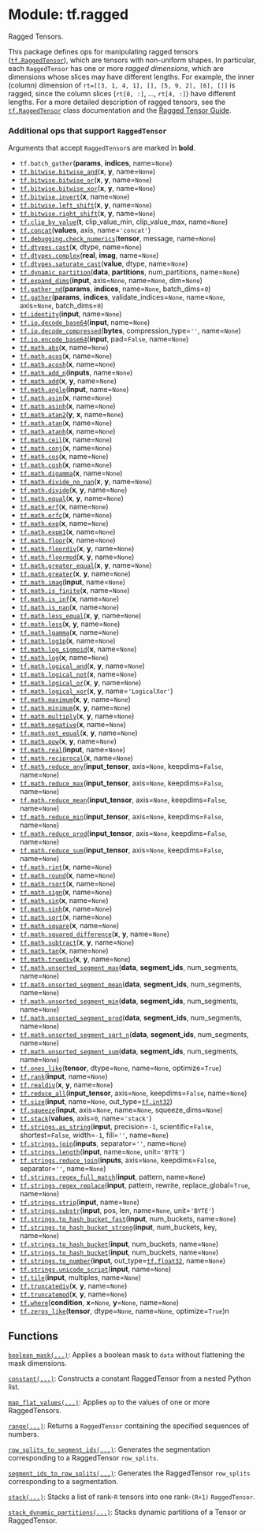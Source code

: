 <div itemscope itemtype="http://developers.google.com/ReferenceObject">
<meta itemprop="name" content="tf.ragged" />
<meta itemprop="path" content="Stable" />
</div>

# Module: tf.ragged

Ragged Tensors.

This package defines ops for manipulating ragged tensors (<a href="../tf/RaggedTensor.md"><code>tf.RaggedTensor</code></a>),
which are tensors with non-uniform shapes.  In particular, each `RaggedTensor`
has one or more *ragged dimensions*, which are dimensions whose slices may have
different lengths.  For example, the inner (column) dimension of
`rt=[[3, 1, 4, 1], [], [5, 9, 2], [6], []]` is ragged, since the column slices
(`rt[0, :]`, ..., `rt[4, :]`) have different lengths.  For a more detailed
description of ragged tensors, see the <a href="../tf/RaggedTensor.md"><code>tf.RaggedTensor</code></a> class documentation
and the [Ragged Tensor Guide](/guide/ragged_tensors).


### Additional ops that support `RaggedTensor`

Arguments that accept `RaggedTensor`s are marked in **bold**.

* `tf.batch_gather`(**params**, **indices**, name=`None`)
* <a href="../tf/bitwise/bitwise_and.md"><code>tf.bitwise.bitwise_and</code></a>(**x**, **y**, name=`None`)
* <a href="../tf/bitwise/bitwise_or.md"><code>tf.bitwise.bitwise_or</code></a>(**x**, **y**, name=`None`)
* <a href="../tf/bitwise/bitwise_xor.md"><code>tf.bitwise.bitwise_xor</code></a>(**x**, **y**, name=`None`)
* <a href="../tf/bitwise/invert.md"><code>tf.bitwise.invert</code></a>(**x**, name=`None`)
* <a href="../tf/bitwise/left_shift.md"><code>tf.bitwise.left_shift</code></a>(**x**, **y**, name=`None`)
* <a href="../tf/bitwise/right_shift.md"><code>tf.bitwise.right_shift</code></a>(**x**, **y**, name=`None`)
* <a href="../tf/clip_by_value.md"><code>tf.clip_by_value</code></a>(**t**, clip_value_min, clip_value_max, name=`None`)
* <a href="../tf/concat.md"><code>tf.concat</code></a>(**values**, axis, name=`'concat'`)
* <a href="../tf/debugging/check_numerics.md"><code>tf.debugging.check_numerics</code></a>(**tensor**, message, name=`None`)
* <a href="../tf/dtypes/cast.md"><code>tf.dtypes.cast</code></a>(**x**, dtype, name=`None`)
* <a href="../tf/dtypes/complex.md"><code>tf.dtypes.complex</code></a>(**real**, **imag**, name=`None`)
* <a href="../tf/dtypes/saturate_cast.md"><code>tf.dtypes.saturate_cast</code></a>(**value**, dtype, name=`None`)
* <a href="../tf/dynamic_partition.md"><code>tf.dynamic_partition</code></a>(**data**, **partitions**, num_partitions, name=`None`)
* <a href="../tf/expand_dims.md"><code>tf.expand_dims</code></a>(**input**, axis=`None`, name=`None`, dim=`None`)
* <a href="../tf/gather_nd.md"><code>tf.gather_nd</code></a>(**params**, **indices**, name=`None`, batch_dims=`0`)
* <a href="../tf/gather.md"><code>tf.gather</code></a>(**params**, **indices**, validate_indices=`None`, name=`None`, axis=`None`, batch_dims=`0`)
* <a href="../tf/identity.md"><code>tf.identity</code></a>(**input**, name=`None`)
* <a href="../tf/io/decode_base64.md"><code>tf.io.decode_base64</code></a>(**input**, name=`None`)
* <a href="../tf/io/decode_compressed.md"><code>tf.io.decode_compressed</code></a>(**bytes**, compression_type=`''`, name=`None`)
* <a href="../tf/io/encode_base64.md"><code>tf.io.encode_base64</code></a>(**input**, pad=`False`, name=`None`)
* <a href="../tf/math/abs.md"><code>tf.math.abs</code></a>(**x**, name=`None`)
* <a href="../tf/math/acos.md"><code>tf.math.acos</code></a>(**x**, name=`None`)
* <a href="../tf/math/acosh.md"><code>tf.math.acosh</code></a>(**x**, name=`None`)
* <a href="../tf/math/add_n.md"><code>tf.math.add_n</code></a>(**inputs**, name=`None`)
* <a href="../tf/math/add.md"><code>tf.math.add</code></a>(**x**, **y**, name=`None`)
* <a href="../tf/math/angle.md"><code>tf.math.angle</code></a>(**input**, name=`None`)
* <a href="../tf/math/asin.md"><code>tf.math.asin</code></a>(**x**, name=`None`)
* <a href="../tf/math/asinh.md"><code>tf.math.asinh</code></a>(**x**, name=`None`)
* <a href="../tf/math/atan2.md"><code>tf.math.atan2</code></a>(**y**, **x**, name=`None`)
* <a href="../tf/math/atan.md"><code>tf.math.atan</code></a>(**x**, name=`None`)
* <a href="../tf/math/atanh.md"><code>tf.math.atanh</code></a>(**x**, name=`None`)
* <a href="../tf/math/ceil.md"><code>tf.math.ceil</code></a>(**x**, name=`None`)
* <a href="../tf/math/conj.md"><code>tf.math.conj</code></a>(**x**, name=`None`)
* <a href="../tf/math/cos.md"><code>tf.math.cos</code></a>(**x**, name=`None`)
* <a href="../tf/math/cosh.md"><code>tf.math.cosh</code></a>(**x**, name=`None`)
* <a href="../tf/math/digamma.md"><code>tf.math.digamma</code></a>(**x**, name=`None`)
* <a href="../tf/math/divide_no_nan.md"><code>tf.math.divide_no_nan</code></a>(**x**, **y**, name=`None`)
* <a href="../tf/math/divide.md"><code>tf.math.divide</code></a>(**x**, **y**, name=`None`)
* <a href="../tf/math/equal.md"><code>tf.math.equal</code></a>(**x**, **y**, name=`None`)
* <a href="../tf/math/erf.md"><code>tf.math.erf</code></a>(**x**, name=`None`)
* <a href="../tf/math/erfc.md"><code>tf.math.erfc</code></a>(**x**, name=`None`)
* <a href="../tf/math/exp.md"><code>tf.math.exp</code></a>(**x**, name=`None`)
* <a href="../tf/math/expm1.md"><code>tf.math.expm1</code></a>(**x**, name=`None`)
* <a href="../tf/math/floor.md"><code>tf.math.floor</code></a>(**x**, name=`None`)
* <a href="../tf/math/floordiv.md"><code>tf.math.floordiv</code></a>(**x**, **y**, name=`None`)
* <a href="../tf/math/floormod.md"><code>tf.math.floormod</code></a>(**x**, **y**, name=`None`)
* <a href="../tf/math/greater_equal.md"><code>tf.math.greater_equal</code></a>(**x**, **y**, name=`None`)
* <a href="../tf/math/greater.md"><code>tf.math.greater</code></a>(**x**, **y**, name=`None`)
* <a href="../tf/math/imag.md"><code>tf.math.imag</code></a>(**input**, name=`None`)
* <a href="../tf/math/is_finite.md"><code>tf.math.is_finite</code></a>(**x**, name=`None`)
* <a href="../tf/math/is_inf.md"><code>tf.math.is_inf</code></a>(**x**, name=`None`)
* <a href="../tf/math/is_nan.md"><code>tf.math.is_nan</code></a>(**x**, name=`None`)
* <a href="../tf/math/less_equal.md"><code>tf.math.less_equal</code></a>(**x**, **y**, name=`None`)
* <a href="../tf/math/less.md"><code>tf.math.less</code></a>(**x**, **y**, name=`None`)
* <a href="../tf/math/lgamma.md"><code>tf.math.lgamma</code></a>(**x**, name=`None`)
* <a href="../tf/math/log1p.md"><code>tf.math.log1p</code></a>(**x**, name=`None`)
* <a href="../tf/math/log_sigmoid.md"><code>tf.math.log_sigmoid</code></a>(**x**, name=`None`)
* <a href="../tf/math/log.md"><code>tf.math.log</code></a>(**x**, name=`None`)
* <a href="../tf/math/logical_and.md"><code>tf.math.logical_and</code></a>(**x**, **y**, name=`None`)
* <a href="../tf/math/logical_not.md"><code>tf.math.logical_not</code></a>(**x**, name=`None`)
* <a href="../tf/math/logical_or.md"><code>tf.math.logical_or</code></a>(**x**, **y**, name=`None`)
* <a href="../tf/math/logical_xor.md"><code>tf.math.logical_xor</code></a>(**x**, **y**, name=`'LogicalXor'`)
* <a href="../tf/math/maximum.md"><code>tf.math.maximum</code></a>(**x**, **y**, name=`None`)
* <a href="../tf/math/minimum.md"><code>tf.math.minimum</code></a>(**x**, **y**, name=`None`)
* <a href="../tf/math/multiply.md"><code>tf.math.multiply</code></a>(**x**, **y**, name=`None`)
* <a href="../tf/math/negative.md"><code>tf.math.negative</code></a>(**x**, name=`None`)
* <a href="../tf/math/not_equal.md"><code>tf.math.not_equal</code></a>(**x**, **y**, name=`None`)
* <a href="../tf/math/pow.md"><code>tf.math.pow</code></a>(**x**, **y**, name=`None`)
* <a href="../tf/math/real.md"><code>tf.math.real</code></a>(**input**, name=`None`)
* <a href="../tf/math/reciprocal.md"><code>tf.math.reciprocal</code></a>(**x**, name=`None`)
* <a href="../tf/math/reduce_any.md"><code>tf.math.reduce_any</code></a>(**input_tensor**, axis=`None`, keepdims=`False`, name=`None`)
* <a href="../tf/math/reduce_max.md"><code>tf.math.reduce_max</code></a>(**input_tensor**, axis=`None`, keepdims=`False`, name=`None`)
* <a href="../tf/math/reduce_mean.md"><code>tf.math.reduce_mean</code></a>(**input_tensor**, axis=`None`, keepdims=`False`, name=`None`)
* <a href="../tf/math/reduce_min.md"><code>tf.math.reduce_min</code></a>(**input_tensor**, axis=`None`, keepdims=`False`, name=`None`)
* <a href="../tf/math/reduce_prod.md"><code>tf.math.reduce_prod</code></a>(**input_tensor**, axis=`None`, keepdims=`False`, name=`None`)
* <a href="../tf/math/reduce_sum.md"><code>tf.math.reduce_sum</code></a>(**input_tensor**, axis=`None`, keepdims=`False`, name=`None`)
* <a href="../tf/math/rint.md"><code>tf.math.rint</code></a>(**x**, name=`None`)
* <a href="../tf/math/round.md"><code>tf.math.round</code></a>(**x**, name=`None`)
* <a href="../tf/math/rsqrt.md"><code>tf.math.rsqrt</code></a>(**x**, name=`None`)
* <a href="../tf/math/sign.md"><code>tf.math.sign</code></a>(**x**, name=`None`)
* <a href="../tf/math/sin.md"><code>tf.math.sin</code></a>(**x**, name=`None`)
* <a href="../tf/math/sinh.md"><code>tf.math.sinh</code></a>(**x**, name=`None`)
* <a href="../tf/math/sqrt.md"><code>tf.math.sqrt</code></a>(**x**, name=`None`)
* <a href="../tf/math/square.md"><code>tf.math.square</code></a>(**x**, name=`None`)
* <a href="../tf/math/squared_difference.md"><code>tf.math.squared_difference</code></a>(**x**, **y**, name=`None`)
* <a href="../tf/math/subtract.md"><code>tf.math.subtract</code></a>(**x**, **y**, name=`None`)
* <a href="../tf/math/tan.md"><code>tf.math.tan</code></a>(**x**, name=`None`)
* <a href="../tf/math/truediv.md"><code>tf.math.truediv</code></a>(**x**, **y**, name=`None`)
* <a href="../tf/math/unsorted_segment_max.md"><code>tf.math.unsorted_segment_max</code></a>(**data**, **segment_ids**, num_segments, name=`None`)
* <a href="../tf/math/unsorted_segment_mean.md"><code>tf.math.unsorted_segment_mean</code></a>(**data**, **segment_ids**, num_segments, name=`None`)
* <a href="../tf/math/unsorted_segment_min.md"><code>tf.math.unsorted_segment_min</code></a>(**data**, **segment_ids**, num_segments, name=`None`)
* <a href="../tf/math/unsorted_segment_prod.md"><code>tf.math.unsorted_segment_prod</code></a>(**data**, **segment_ids**, num_segments, name=`None`)
* <a href="../tf/math/unsorted_segment_sqrt_n.md"><code>tf.math.unsorted_segment_sqrt_n</code></a>(**data**, **segment_ids**, num_segments, name=`None`)
* <a href="../tf/math/unsorted_segment_sum.md"><code>tf.math.unsorted_segment_sum</code></a>(**data**, **segment_ids**, num_segments, name=`None`)
* <a href="../tf/ones_like.md"><code>tf.ones_like</code></a>(**tensor**, dtype=`None`, name=`None`, optimize=`True`)
* <a href="../tf/rank.md"><code>tf.rank</code></a>(**input**, name=`None`)
* <a href="../tf/realdiv.md"><code>tf.realdiv</code></a>(**x**, **y**, name=`None`)
* <a href="../tf/reduce_all.md"><code>tf.reduce_all</code></a>(**input_tensor**, axis=`None`, keepdims=`False`, name=`None`)
* <a href="../tf/size.md"><code>tf.size</code></a>(**input**, name=`None`, out_type=<a href="../tf/dtypes.md#int32"><code>tf.int32</code></a>)
* <a href="../tf/squeeze.md"><code>tf.squeeze</code></a>(**input**, axis=`None`, name=`None`, squeeze_dims=`None`)
* <a href="../tf/stack.md"><code>tf.stack</code></a>(**values**, axis=`0`, name=`'stack'`)
* <a href="../tf/strings/as_string.md"><code>tf.strings.as_string</code></a>(**input**, precision=`-1`, scientific=`False`, shortest=`False`, width=`-1`, fill=`''`, name=`None`)
* <a href="../tf/strings/join.md"><code>tf.strings.join</code></a>(**inputs**, separator=`''`, name=`None`)
* <a href="../tf/strings/length.md"><code>tf.strings.length</code></a>(**input**, name=`None`, unit=`'BYTE'`)
* <a href="../tf/strings/reduce_join.md"><code>tf.strings.reduce_join</code></a>(**inputs**, axis=`None`, keepdims=`False`, separator=`''`, name=`None`)
* <a href="../tf/strings/regex_full_match.md"><code>tf.strings.regex_full_match</code></a>(**input**, pattern, name=`None`)
* <a href="../tf/strings/regex_replace.md"><code>tf.strings.regex_replace</code></a>(**input**, pattern, rewrite, replace_global=`True`, name=`None`)
* <a href="../tf/strings/strip.md"><code>tf.strings.strip</code></a>(**input**, name=`None`)
* <a href="../tf/strings/substr.md"><code>tf.strings.substr</code></a>(**input**, pos, len, name=`None`, unit=`'BYTE'`)
* <a href="../tf/strings/to_hash_bucket_fast.md"><code>tf.strings.to_hash_bucket_fast</code></a>(**input**, num_buckets, name=`None`)
* <a href="../tf/strings/to_hash_bucket_strong.md"><code>tf.strings.to_hash_bucket_strong</code></a>(**input**, num_buckets, key, name=`None`)
* <a href="../tf/strings/to_hash_bucket.md"><code>tf.strings.to_hash_bucket</code></a>(**input**, num_buckets, name=`None`)
* <a href="../tf/strings/to_hash_bucket.md"><code>tf.strings.to_hash_bucket</code></a>(**input**, num_buckets, name=`None`)
* <a href="../tf/strings/to_number.md"><code>tf.strings.to_number</code></a>(**input**, out_type=<a href="../tf/dtypes.md#float32"><code>tf.float32</code></a>, name=`None`)
* <a href="../tf/strings/unicode_script.md"><code>tf.strings.unicode_script</code></a>(**input**, name=`None`)
* <a href="../tf/tile.md"><code>tf.tile</code></a>(**input**, multiples, name=`None`)
* <a href="../tf/truncatediv.md"><code>tf.truncatediv</code></a>(**x**, **y**, name=`None`)
* <a href="../tf/truncatemod.md"><code>tf.truncatemod</code></a>(**x**, **y**, name=`None`)
* <a href="../tf/where.md"><code>tf.where</code></a>(**condition**, **x**=`None`, **y**=`None`, name=`None`)
* <a href="../tf/zeros_like.md"><code>tf.zeros_like</code></a>(**tensor**, dtype=`None`, name=`None`, optimize=`True`)n

## Functions

[`boolean_mask(...)`](../tf/ragged/boolean_mask.md): Applies a boolean mask to `data` without flattening the mask dimensions.

[`constant(...)`](../tf/ragged/constant.md): Constructs a constant RaggedTensor from a nested Python list.

[`map_flat_values(...)`](../tf/ragged/map_flat_values.md): Applies `op` to the values of one or more RaggedTensors.

[`range(...)`](../tf/ragged/range.md): Returns a `RaggedTensor` containing the specified sequences of numbers.

[`row_splits_to_segment_ids(...)`](../tf/ragged/row_splits_to_segment_ids.md): Generates the segmentation corresponding to a RaggedTensor `row_splits`.

[`segment_ids_to_row_splits(...)`](../tf/ragged/segment_ids_to_row_splits.md): Generates the RaggedTensor `row_splits` corresponding to a segmentation.

[`stack(...)`](../tf/ragged/stack.md): Stacks a list of rank-`R` tensors into one rank-`(R+1)` `RaggedTensor`.

[`stack_dynamic_partitions(...)`](../tf/ragged/stack_dynamic_partitions.md): Stacks dynamic partitions of a Tensor or RaggedTensor.

